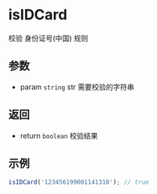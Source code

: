 # isIDCard

校验 身份证号(中国) 规则

## 参数

- param `string` str 需要校验的字符串

## 返回

- return `boolean` 校验结果

## 示例

```js
isIDCard('123456199001141310'); // true
```
